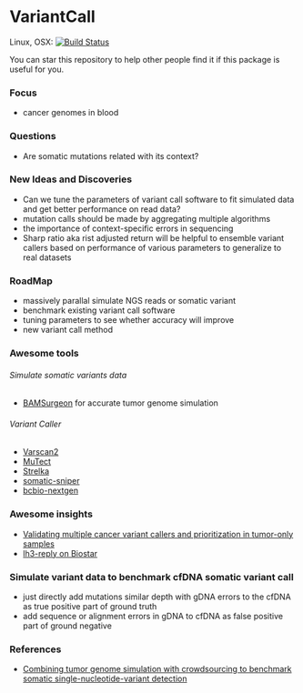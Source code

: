 # VariantCall

Linux, OSX: [![Build Status](https://travis-ci.org/zhmz90/VariantCall.jl.svg?branch=master)](https://travis-ci.org/zhmz90/VariantCall.jl)

You can star this repository to help other people find it if this package is useful for you.

### Focus
- cancer genomes in blood

### Questions
- Are somatic mutations related with its context?

### New Ideas and Discoveries
- Can we tune the parameters of variant call software to fit simulated data and get better performance on read data?
- mutation calls should be made by aggregating multiple algorithms
- the importance of context-specific errors in sequencing
- Sharp ratio aka rist adjusted return will be helpful to ensemble variant callers based on performance of various parameters to generalize to real datasets

### RoadMap
- massively parallal simulate NGS reads or somatic variant
- benchmark existing variant call software 
- tuning parameters to see whether accuracy will improve
- new variant call method

### Awesome tools

###### Simulate somatic variants data
- [BAMSurgeon](https://github.com/adamewing/bamsurgeon) for accurate tumor genome simulation

###### Variant Caller
- [Varscan2](http://varscan.sourceforge.net/)
- [MuTect](https://www.broadinstitute.org/cancer/cga/mutect)
- [Strelka](https://sites.google.com/site/strelkasomaticvariantcaller)
- [somatic-sniper](https://github.com/genome/somatic-sniper)
- [bcbio-nextgen](https://github.com/chapmanb/bcbio-nextgen)

### Awesome insights
- [Validating multiple cancer variant callers and prioritization in tumor-only samples](https://bcbio.wordpress.com/tag/mutect/)
- [lh3-reply on Biostar](https://www.biostars.org/p/19104/)

### Simulate variant data to benchmark cfDNA somatic variant call
- just directly add mutations similar depth with gDNA errors to the cfDNA as true positive part of ground truth
- add sequence or alignment errors in gDNA to cfDNA as false positive part of ground negative

### References
- [Combining tumor genome simulation with crowdsourcing to benchmark somatic single-nucleotide-variant detection](http://www.nature.com/nmeth/journal/v12/n7/pdf/nmeth.3407.pdf)
